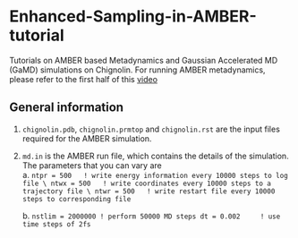# Enhanced-Sampling-in-AMBER-tutorial
Tutorials on AMBER based Metadynamics and Gaussian Accelerated MD (GaMD) simulations on Chignolin.
For running AMBER metadynamics, please refer to the first half of this [video](https://youtu.be/UFqUJcnxXUQ?feature=shared)

## General information
1. ````chignolin.pdb````, ````chignolin.prmtop```` and ````chignolin.rst```` are the input files required for the AMBER simulation.
2. ````md.in```` is the AMBER run file, which contains the details of the simulation. The parameters that you can vary are \
   a. ````ntpr = 500   ! write energy information every 10000 steps to log file \
         ntwx = 500   ! write coordinates every 10000 steps to a trajectory file \
         ntwr = 500   ! write restart file every 10000 steps to corresponding file ````
      
   b. ````nstlim = 2000000 ! perform 50000 MD steps
         dt = 0.002     ! use time steps of 2fs````
     
